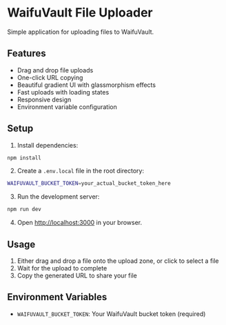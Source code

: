 # WaifuVault File Uploader

Simple application for uploading files to WaifuVault.

## Features

- Drag and drop file uploads
- One-click URL copying
- Beautiful gradient UI with glassmorphism effects
- Fast uploads with loading states
- Responsive design
- Environment variable configuration

## Setup

1. Install dependencies:
```bash
npm install
```


2. Create a `.env.local` file in the root directory:
```bash
WAIFUVAULT_BUCKET_TOKEN=your_actual_bucket_token_here
```

3. Run the development server:
```bash
npm run dev
```

4. Open [http://localhost:3000](http://localhost:3000) in your browser.

## Usage

1. Either drag and drop a file onto the upload zone, or click to select a file
2. Wait for the upload to complete
3. Copy the generated URL to share your file

## Environment Variables

- `WAIFUVAULT_BUCKET_TOKEN`: Your WaifuVault bucket token (required)